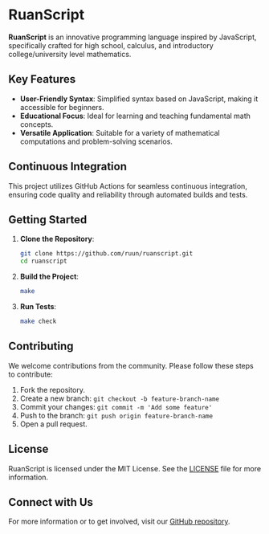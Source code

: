 # RuanScript

**RuanScript** is an innovative programming language inspired by JavaScript, specifically crafted for high school, calculus, and introductory college/university level mathematics. 

## Key Features

- **User-Friendly Syntax**: Simplified syntax based on JavaScript, making it accessible for beginners.
- **Educational Focus**: Ideal for learning and teaching fundamental math concepts.
- **Versatile Application**: Suitable for a variety of mathematical computations and problem-solving scenarios.

## Continuous Integration

This project utilizes GitHub Actions for seamless continuous integration, ensuring code quality and reliability through automated builds and tests.

## Getting Started

1. **Clone the Repository**:
    ```sh
    git clone https://github.com/ruun/ruanscript.git
    cd ruanscript
    ```

2. **Build the Project**:
    ```sh
    make
    ```

3. **Run Tests**:
    ```sh
    make check
    ```

## Contributing

We welcome contributions from the community. Please follow these steps to contribute:

1. Fork the repository.
2. Create a new branch: `git checkout -b feature-branch-name`
3. Commit your changes: `git commit -m 'Add some feature'`
4. Push to the branch: `git push origin feature-branch-name`
5. Open a pull request.

## License

RuanScript is licensed under the MIT License. See the [LICENSE](LICENSE) file for more information.

## Connect with Us

For more information or to get involved, visit our [GitHub repository](https://github.com/ruun/ruanscript).

